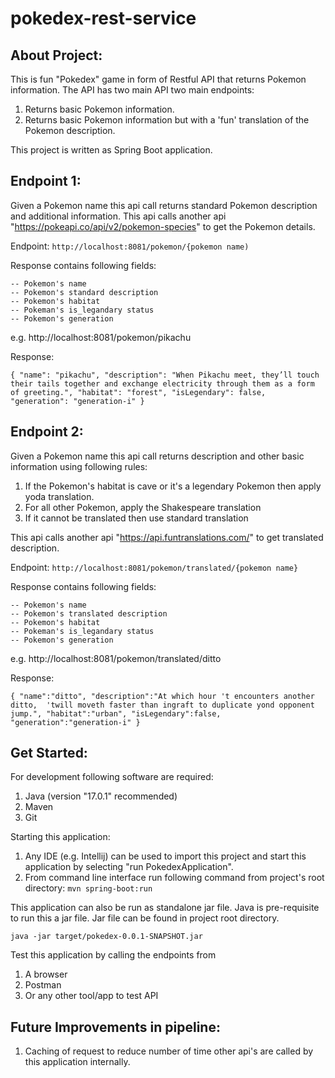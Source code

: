 # pokedex-rest-service

## **About Project:**

This is fun "Pokedex" game in form of Restful API that returns Pokemon information.
The API has two main API two main endpoints:
1. Returns basic Pokemon information.
2. Returns basic Pokemon information but with a 'fun' translation of the Pokemon description.

This project is written as Spring Boot application.

## **Endpoint 1:**
Given a Pokemon name this api call returns standard Pokemon description and additional information.
This api calls another api "https://pokeapi.co/api/v2/pokemon-species" to get the Pokemon details.

Endpoint: `http://localhost:8081/pokemon/{pokemon name)`

Response contains following fields:

    -- Pokemon's name
    -- Pokemon's standard description
    -- Pokemon's habitat
    -- Pokeman's is_legandary status
    -- Pokemon's generation

e.g. http://localhost:8081/pokemon/pikachu

Response:

`{
"name": "pikachu",
"description": "When Pikachu meet, they’ll touch their tails together and exchange electricity through them as a form of greeting.",
"habitat": "forest",
"isLegendary": false,
"generation": "generation-i"
}`

## **Endpoint 2:**
Given a Pokemon name this api call returns description and other basic information using following rules:
 1. If the Pokemon's habitat is cave or it's a legendary Pokemon then apply yoda translation.
 2. For all other Pokemon, apply the Shakespeare translation
 3. If it cannot be translated then use standard translation

This api calls another api "https://api.funtranslations.com/" to get translated description. 


Endpoint: `http://localhost:8081/pokemon/translated/{pokemon name}`

Response contains following fields:

    -- Pokemon's name
    -- Pokemon's translated description
    -- Pokemon's habitat
    -- Pokeman's is_legandary status
    -- Pokemon's generation

e.g. http://localhost:8081/pokemon/translated/ditto

Response:

`{
"name":"ditto",
"description":"At which hour 't encounters another ditto,  'twill moveth faster than ingraft to duplicate yond opponent jump.",
"habitat":"urban",
"isLegendary":false,
"generation":"generation-i"
}`

## **Get Started:**

For development following software are required:
1. Java (version "17.0.1" recommended)
2. Maven
3. Git

Starting this application:
1. Any IDE (e.g. Intellij) can be used to import this project and start this application by selecting "run PokedexApplication".
2. From command line interface run following command from project's root directory:
   `mvn spring-boot:run`

This application can also be run as standalone jar file. Java is pre-requisite to run this a jar file. Jar file can be found in project root directory. 

`java -jar target/pokedex-0.0.1-SNAPSHOT.jar`

Test this application by calling the endpoints from
1. A browser
2. Postman
3. Or any other tool/app to test API

## **Future Improvements in pipeline:**
1. Caching of request to reduce number of time other api's are called by this application internally.

